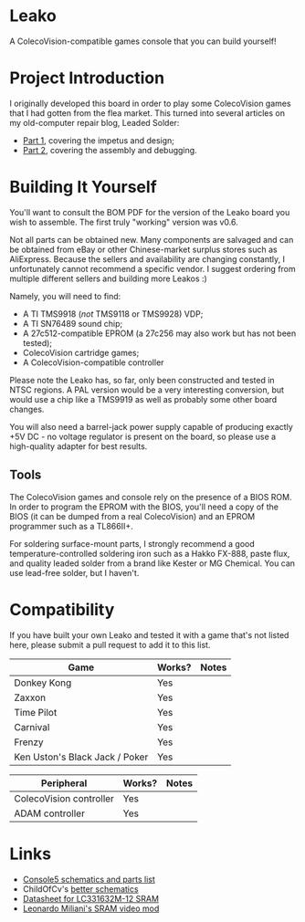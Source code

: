# Leako
A ColecoVision-compatible games console that you can build yourself!

# Project Introduction
I originally developed this board in order to play some ColecoVision games that I had gotten from the flea market. This turned into several articles on my old-computer repair blog, Leaded Solder:

 - [Part 1](https://www.leadedsolder.com/2020/02/16/colecovision-diy-part-1.html), covering the impetus and design;
 - [Part 2](https://www.leadedsolder.com/2020/07/10/colecovision-diy-part-2.html), covering the assembly and debugging.

# Building It Yourself
You'll want to consult the BOM PDF for the version of the Leako board you wish to assemble. The first truly "working" version was v0.6.

Not all parts can be obtained new. Many components are salvaged and can be obtained from eBay or other Chinese-market surplus stores such as AliExpress. Because the sellers and availability are changing constantly, I unfortunately cannot recommend a specific vendor. I suggest ordering from multiple different sellers and building more Leakos :)

Namely, you will need to find:
 - A TI TMS9918 (_not_ TMS9118 or TMS9928) VDP;
 - A TI SN76489 sound chip;
 - A 27c512-compatible EPROM (a 27c256 may also work but has not been tested);
 - ColecoVision cartridge games;
 - A ColecoVision-compatible controller

Please note the Leako has, so far, only been constructed and tested in NTSC regions. A PAL version would be a very interesting conversion, but would use a chip like a TMS9919 as well as probably some other board changes.

You will also need a barrel-jack power supply capable of producing exactly +5V DC - no voltage regulator is present on the board, so please use a high-quality adapter for best results.

## Tools
The ColecoVision games and console rely on the presence of a BIOS ROM. In order to program the EPROM with the BIOS, you'll need a copy of the BIOS (it can be dumped from a real ColecoVision) and an EPROM programmer such as a TL866II+.

For soldering surface-mount parts, I strongly recommend a good temperature-controlled soldering iron such as a Hakko FX-888, paste flux, and quality leaded solder from a brand like Kester or MG Chemical. You can use lead-free solder, but I haven't.

# Compatibility
If you have built your own Leako and tested it with a game that's not listed here, please submit a pull request to add it to this list.

| Game          | Works? | Notes |
|---------------|--------|-------|
| Donkey Kong   | Yes    |       |
| Zaxxon        | Yes    |       |
| Time Pilot    | Yes    |       |
| Carnival      | Yes    |       |
| Frenzy        | Yes    |       |
| Ken Uston's Black Jack / Poker | Yes    |       |

| Peripheral    | Works? | Notes |
|---------------|--------|-------|
| ColecoVision controller | Yes | |
| ADAM controller | Yes | | 

# Links
 - [Console5 schematics and parts list](https://console5.com/wiki/Colecovision)
 - ChildOfCv's [better schematics](https://atariage.com/forums/topic/285656-new-colecovision-schematics/)
 - [Datasheet for LC331632M-12 SRAM](https://www.datasheet4u.com/datasheet-pdf/Sanyo/LC331632M-12/pdf.php?id=391797)
 - [Leonardo Miliani's SRAM video mod](https://www.leonardomiliani.com/en/2019/lm80c-tms9918a/)

